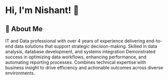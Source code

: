 # Hi, I'm Nishant! 👋
## 🚀 About Me
IT and Data professional with over 4 years of experience delivering end-to-end data solutions that support strategic decision-making. Skilled in data analysis, database development, and systems integration Demonstrated success in optimizing data workflows, enhancing performance, and automating reporting processes. Combines technical expertise with business insight to drive efficiency and actionable outcomes across diverse environments.

<!--
[![Facebook](https://img.shields.io/badge/Facebook-%231877F2.svg?logo=Facebook&logoColor=white)](https://facebook.com/cosmictechie) [![Instagram](https://img.shields.io/badge/Instagram-%23E4405F.svg?logo=Instagram&logoColor=white)](https://instagram.com/cosmictechieofficial) [![LinkedIn](https://img.shields.io/badge/LinkedIn-%230077B5.svg?logo=linkedin&logoColor=white)](https://linkedin.com/in/cosmictechie) [![Twitter](https://img.shields.io/badge/Twitter-%231DA1F2.svg?logo=Twitter&logoColor=white)](https://twitter.com/cosmictechie) [![YouTube](https://img.shields.io/badge/YouTube-%23FF0000.svg?logo=YouTube&logoColor=white)](https://youtube.com/@cosmictechie) 

-->
<!--
### 💻 Tech Stack:
![Python](https://img.shields.io/badge/python-3670A0?style=for-the-badge&logo=python&logoColor=ffdd54) ![Oracle](https://img.shields.io/badge/Oracle-F80000?style=for-the-badge&logo=oracle&logoColor=white) ![Django](https://img.shields.io/badge/django-%23092E20.svg?style=for-the-badge&logo=django&logoColor=white) ![MongoDB](https://img.shields.io/badge/MongoDB-%234ea94b.svg?style=for-the-badge&logo=mongodb&logoColor=white) ![MySQL](https://img.shields.io/badge/mysql-%2300000f.svg?style=for-the-badge&logo=mysql&logoColor=white) ![Postgres](https://img.shields.io/badge/postgres-%23316192.svg?style=for-the-badge&logo=postgresql&logoColor=white) ![SQLite](https://img.shields.io/badge/sqlite-%2307405e.svg?style=for-the-badge&logo=sqlite&logoColor=white) ![Inkscape](https://img.shields.io/badge/Inkscape-e0e0e0?style=for-the-badge&logo=inkscape&logoColor=080A13) ![Canva](https://img.shields.io/badge/Canva-%2300C4CC.svg?style=for-the-badge&logo=Canva&logoColor=white) ![Blender](https://img.shields.io/badge/blender-%23F5792A.svg?style=for-the-badge&logo=blender&logoColor=white) ![Gimp](https://img.shields.io/badge/Gimp-657D8B?style=for-the-badge&logo=gimp&logoColor=FFFFFF) ![Keras](https://img.shields.io/badge/Keras-%23D00000.svg?style=for-the-badge&logo=Keras&logoColor=white) ![Matplotlib](https://img.shields.io/badge/Matplotlib-%23ffffff.svg?style=for-the-badge&logo=Matplotlib&logoColor=black) ![NumPy](https://img.shields.io/badge/numpy-%23013243.svg?style=for-the-badge&logo=numpy&logoColor=white) ![Pandas](https://img.shields.io/badge/pandas-%23150458.svg?style=for-the-badge&logo=pandas&logoColor=white) ![Plotly](https://img.shields.io/badge/Plotly-%233F4F75.svg?style=for-the-badge&logo=plotly&logoColor=white) ![PyTorch](https://img.shields.io/badge/PyTorch-%23EE4C2C.svg?style=for-the-badge&logo=PyTorch&logoColor=white) ![scikit-learn](https://img.shields.io/badge/scikit--learn-%23F7931E.svg?style=for-the-badge&logo=scikit-learn&logoColor=white) ![Scipy](https://img.shields.io/badge/SciPy-%230C55A5.svg?style=for-the-badge&logo=scipy&logoColor=%white) ![TensorFlow](https://img.shields.io/badge/TensorFlow-%23FF6F00.svg?style=for-the-badge&logo=TensorFlow&logoColor=white) 


### 📊 GitHub Stats: 
![](https://github-readme-stats.vercel.app/api?username=cosmictechie&theme=dark&hide_border=false&count_private=true)<br/>
![](https://github-readme-streak-stats.herokuapp.com/?user=cosmictechie&theme=dark&hide_border=false)<br/>    -->

<!--
## Support Me
[![BuyMeACoffee](https://img.shields.io/badge/Buy%20Me%20a%20Coffee-ffdd00?style=for-the-badge&logo=buy-me-a-coffee&logoColor=black)](https://buymeacoffee.com/cosmictechie) [![Ko-Fi](https://img.shields.io/badge/Ko--fi-F16061?style=for-the-badge&logo=ko-fi&logoColor=white)](https://ko-fi.com/cosmictechie) -->
<!---
CosmicTechie/CosmicTechie is a ✨ special ✨ repository because its `README.md` (this file) appears on your GitHub profile.
You can click the Preview link to take a look at your changes.
--->
